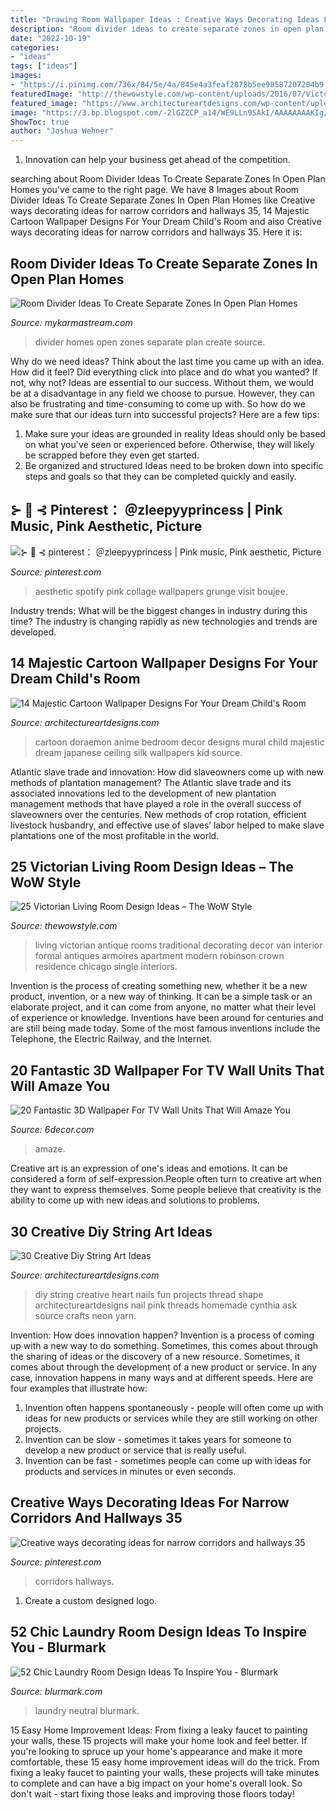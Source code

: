 ```yaml
---
title: "Drawing Room Wallpaper Ideas : Creative Ways Decorating Ideas For Narrow Corridors And Hallways 35"
description: "Room divider ideas to create separate zones in open plan homes"
date: "2022-10-19"
categories:
- "ideas"
tags: ["ideas"]
images:
- "https://i.pinimg.com/736x/84/5e/4a/845e4a3feaf2878b5ee98587207204b9.jpg"
featuredImage: "http://thewowstyle.com/wp-content/uploads/2016/07/Victorian-Living-Room-Decorating-Ideas.jpg"
featured_image: "https://www.architectureartdesigns.com/wp-content/uploads/2016/04/2-58-630x630.jpg"
image: "https://3.bp.blogspot.com/-2lGZZCP_a14/WE9LLn9SAkI/AAAAAAAAKIg/zp6WkhaGbWQONeBLy3ORe-k-MhrtHhi-gCEw/s1600/custom-photo-murals-wallpaper-luxury-villas.jpg"
ShowToc: true
author: "Joshua Wehner"
---
```



1. Innovation can help your business get ahead of the competition.

	

		
searching about Room Divider Ideas To Create Separate Zones In Open Plan Homes you've came to the right page. We have 8 Images about Room Divider Ideas To Create Separate Zones In Open Plan Homes like Creative ways decorating ideas for narrow corridors and hallways 35, 14 Majestic Cartoon Wallpaper Designs For Your Dream Child&#039;s Room and also Creative ways decorating ideas for narrow corridors and hallways 35. Here it is:
		
    
## Room Divider Ideas To Create Separate Zones In Open Plan Homes

<img loading=lazy src="http://mykarmastream.com/wp-content/uploads/2017/08/room-divider-10.jpg" onerror="this.onerror=null;this.src='https://tse2.mm.bing.net/th?id=OIP.HMLwVRvk_BoXqQ-27X7AMQHaQI&amp;pid=15.1';" alt="Room Divider Ideas To Create Separate Zones In Open Plan Homes">

_Source: mykarmastream.com_

>divider homes open zones separate plan create source. 

	

Why do we need ideas?
Think about the last time you came up with an idea. How did it feel? Did everything click into place and do what you wanted? If not, why not?
Ideas are essential to our success. Without them, we would be at a disadvantage in any field we choose to pursue. However, they can also be frustrating and time-consuming to come up with. So how do we make sure that our ideas turn into successful projects? Here are a few tips: 

1) Make sure your ideas are grounded in reality 
Ideas should only be based on what you've seen or experienced before. Otherwise, they will likely be scrapped before they even get started. 
2) Be organized and structured 
Ideas need to be broken down into specific steps and goals so that they can be completed quickly and easily.

    
## ⊱ 🍒 ⊰ Pinterest： ＠zleepyyprincess | Pink Music, Pink Aesthetic, Picture

<img loading=lazy src="https://i.pinimg.com/736x/db/98/42/db98423163d3cd4b583cfdfc388ac601.jpg" onerror="this.onerror=null;this.src='https://tse4.mm.bing.net/th?id=OIP.zjiGXhgFx6OsViJnbwrOaQHaL9&amp;pid=15.1';" alt="⊱ 🍒 ⊰ pinterest： ＠zleepyyprincess | Pink music, Pink aesthetic, Picture">

_Source: pinterest.com_

>aesthetic spotify pink collage wallpapers grunge visit boujee. 

	

Industry trends: What will be the biggest changes in industry during this time?
The industry is changing rapidly as new technologies and trends are developed.

    
## 14 Majestic Cartoon Wallpaper Designs For Your Dream Child&#039;s Room

<img loading=lazy src="https://www.architectureartdesigns.com/wp-content/uploads/2016/04/2-58-630x630.jpg" onerror="this.onerror=null;this.src='https://tse1.mm.bing.net/th?id=OIP.2GusdVHBJFrTiR2c6NvFPgEsEs&amp;pid=15.1';" alt="14 Majestic Cartoon Wallpaper Designs For Your Dream Child&#039;s Room">

_Source: architectureartdesigns.com_

>cartoon doraemon anime bedroom decor designs mural child majestic dream japanese ceiling silk wallpapers kid source. 

	

Atlantic slave trade and innovation: How did slaveowners come up with new methods of plantation management?
The Atlantic slave trade and its associated innovations led to the development of new plantation management methods that have played a role in the overall success of slaveowners over the centuries. New methods of crop rotation, efficient livestock husbandry, and effective use of slaves’ labor helped to make slave plantations one of the most profitable in the world.

    
## 25 Victorian Living Room Design Ideas – The WoW Style

<img loading=lazy src="http://thewowstyle.com/wp-content/uploads/2016/07/Victorian-Living-Room-Decorating-Ideas.jpg" onerror="this.onerror=null;this.src='https://tse1.mm.bing.net/th?id=OIP.BNJds7GFZAhNcwSkXxiLJgHaLH&amp;pid=15.1';" alt="25 Victorian Living Room Design Ideas – The WoW Style">

_Source: thewowstyle.com_

>living victorian antique rooms traditional decorating decor van interior formal antiques armoires apartment modern robinson crown residence chicago single interiors. 

	

Invention is the process of creating something new, whether it be a new product, invention, or a new way of thinking. It can be a simple task or an elaborate project, and it can come from anyone, no matter what their level of experience or knowledge. Inventions have been around for centuries and are still being made today. Some of the most famous inventions include the Telephone, the Electric Railway, and the Internet.

    
## 20 Fantastic 3D Wallpaper For TV Wall Units That Will Amaze You

<img loading=lazy src="https://3.bp.blogspot.com/-2lGZZCP_a14/WE9LLn9SAkI/AAAAAAAAKIg/zp6WkhaGbWQONeBLy3ORe-k-MhrtHhi-gCEw/s1600/custom-photo-murals-wallpaper-luxury-villas.jpg" onerror="this.onerror=null;this.src='https://tse4.mm.bing.net/th?id=OIP.ObVLXPJV-0uC4CG991k6nwHaHa&amp;pid=15.1';" alt="20 Fantastic 3D Wallpaper For TV Wall Units That Will Amaze You">

_Source: 6decor.com_

>amaze. 

	

Creative art is an expression of one's ideas and emotions. It can be considered a form of self-expression.People often turn to creative art when they want to express themselves. Some people believe that creativity is the ability to come up with new ideas and solutions to problems.

    
## 30 Creative Diy String Art Ideas

<img loading=lazy src="https://www.architectureartdesigns.com/wp-content/uploads/2013/08/1140.jpg" onerror="this.onerror=null;this.src='https://tse3.mm.bing.net/th?id=OIP.9NsooZY0SmASRJv-PAXwuQHaKZ&amp;pid=15.1';" alt="30 Creative Diy String Art Ideas">

_Source: architectureartdesigns.com_

>diy string creative heart nails fun projects thread shape architectureartdesigns nail pink threads homemade cynthia ask source crafts neon yarn. 

	

Invention: How does innovation happen?
Invention is a process of coming up with a new way to do something. Sometimes, this comes about through the sharing of ideas or the discovery of a new resource. Sometimes, it comes about through the development of a new product or service.
In any case, innovation happens in many ways and at different speeds. Here are four examples that illustrate how: 

1) Invention often happens spontaneously - people will often come up with ideas for new products or services while they are still working on other projects. 
2) Invention can be slow - sometimes it takes years for someone to develop a new product or service that is really useful. 
3) Invention can be fast - sometimes people can come up with ideas for products and services in minutes or even seconds.

    
## Creative Ways Decorating Ideas For Narrow Corridors And Hallways 35

<img loading=lazy src="https://i.pinimg.com/736x/84/5e/4a/845e4a3feaf2878b5ee98587207204b9.jpg" onerror="this.onerror=null;this.src='https://tse4.mm.bing.net/th?id=OIP.L0sqnlPJMDCiJSwwk7oNrAHaLH&amp;pid=15.1';" alt="Creative ways decorating ideas for narrow corridors and hallways 35">

_Source: pinterest.com_

>corridors hallways. 

	

1. Create a custom designed logo.

    
## 52 Chic Laundry Room Design Ideas To Inspire You - Blurmark

<img loading=lazy src="https://www.blurmark.com/wp-content/uploads/2017/01/Neutral-with-a-touch-of-fun-laundry-room.jpg" onerror="this.onerror=null;this.src='https://tse1.mm.bing.net/th?id=OIP.gK_iJEqsVbBrFE_8fzs8qwHaJ3&amp;pid=15.1';" alt="52 Chic Laundry Room Design Ideas To Inspire You - Blurmark">

_Source: blurmark.com_

>laundry neutral blurmark. 

	

15 Easy Home Improvement Ideas: From fixing a leaky faucet to painting your walls, these 15 projects will make your home look and feel better.
If you're looking to spruce up your home's appearance and make it more comfortable, these 15 easy home improvement ideas will do the trick. From fixing a leaky faucet to painting your walls, these projects will take minutes to complete and can have a big impact on your home's overall look. So don't wait - start fixing those leaks and improving those floors today!

